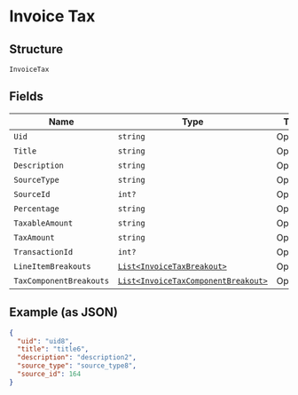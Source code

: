 
# Invoice Tax

## Structure

`InvoiceTax`

## Fields

| Name | Type | Tags | Description |
|  --- | --- | --- | --- |
| `Uid` | `string` | Optional | - |
| `Title` | `string` | Optional | - |
| `Description` | `string` | Optional | - |
| `SourceType` | `string` | Optional | - |
| `SourceId` | `int?` | Optional | - |
| `Percentage` | `string` | Optional | - |
| `TaxableAmount` | `string` | Optional | - |
| `TaxAmount` | `string` | Optional | - |
| `TransactionId` | `int?` | Optional | - |
| `LineItemBreakouts` | [`List<InvoiceTaxBreakout>`](../../doc/models/invoice-tax-breakout.md) | Optional | - |
| `TaxComponentBreakouts` | [`List<InvoiceTaxComponentBreakout>`](../../doc/models/invoice-tax-component-breakout.md) | Optional | - |

## Example (as JSON)

```json
{
  "uid": "uid8",
  "title": "title6",
  "description": "description2",
  "source_type": "source_type8",
  "source_id": 164
}
```

